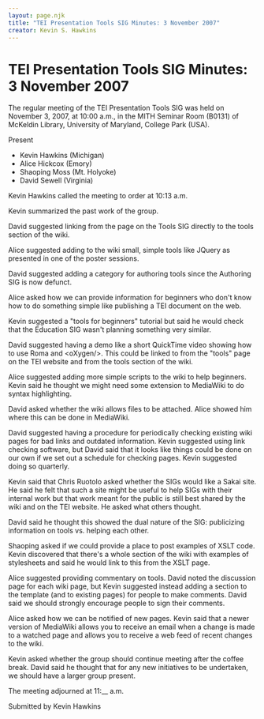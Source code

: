 ```yaml
---
layout: page.njk
title: "TEI Presentation Tools SIG Minutes: 3 November 2007"
creator: Kevin S. Hawkins
---
```

# TEI Presentation Tools SIG Minutes: 3 November 2007




The regular meeting of the TEI Presentation Tools SIG was held on November 3,
 2007, at 10:00 a.m., in the MITH Seminar Room (B0131\) of McKeldin Library,
 University of Maryland, College Park (USA). 


Present
 
 * Kevin Hawkins (Michigan)
* Alice Hickcox (Emory)
* Shaoping Moss (Mt. Holyoke)
* David Sewell (Virginia)


Kevin Hawkins called the meeting to order at 10:13 a.m.


Kevin summarized the past work of the group.


David suggested linking from the page on the Tools SIG directly to the tools
 section of the wiki.


Alice suggested adding to the wiki small, simple tools like JQuery as presented
 in one of the poster sessions.


David suggested adding a category for authoring tools since the Authoring SIG is
 now defunct.


Alice asked how we can provide information for beginners who don't know how to do
 something simple like publishing a TEI document on the web.


Kevin suggested a "tools for beginners" tutorial but said he would check that the
 Education SIG wasn't planning something very similar.


David suggested having a demo like a short QuickTime video showing how to use
 Roma and \<oXygen/\>. This could be linked to from the "tools" page
 on the TEI website and from the tools section of the wiki.


Alice suggested adding more simple scripts to the wiki to help beginners. Kevin
 said he thought we might need some extension to MediaWiki to do syntax
 highlighting.


David asked whether the wiki allows files to be attached. Alice showed him where
 this can be done in MediaWiki.


David suggested having a procedure for periodically checking existing wiki pages
 for bad links and outdated information. Kevin suggested using link checking
 software, but David said that it looks like things could be done on our own if
 we set out a schedule for checking pages. Kevin suggested doing so quarterly.


Kevin said that Chris Ruotolo asked whether the SIGs would like a Sakai site. He
 said he felt that such a site might be useful to help SIGs with their internal
 work but that work meant for the public is still best shared by the wiki and on
 the TEI website. He asked what others thought.


David said he thought this showed the dual nature of the SIG: publicizing
 information on tools vs. helping each other.


Shaoping asked if we could provide a place to post examples of XSLT code. Kevin
 discovered that there's a whole section of the wiki with examples of stylesheets
 and said he would link to this from the XSLT page.


Alice suggested providing commentary on tools. David noted the discussion page
 for each wiki page, but Kevin suggested instead adding a section to the template
 (and to existing pages) for people to make comments. David said we should
 strongly encourage people to sign their comments.


Alice asked how we can be notified of new pages. Kevin said that a newer version
 of MediaWiki allows you to receive an email when a change is made to a watched
 page and allows you to receive a web feed of recent changes to the wiki.


Kevin asked whether the group should continue meeting after the coffee break.
 David said he thought that for any new initiatives to be undertaken, we should
 have a larger group present.


The meeting adjourned at 11:\_\_ a.m.


Submitted by Kevin Hawkins




